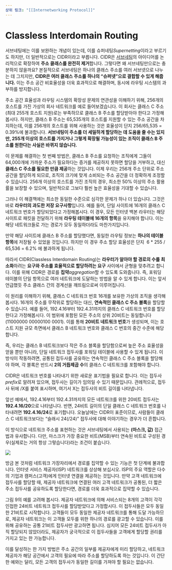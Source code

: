 ```yaml
---
상위 링크: "[[Internetworking Protocol]]"
---
```

# Classless Interdomain Routing
서브네팅에는 이를 보완하는 개념이 있는데, 이를 슈퍼네팅*Supernetting*이라고 부르기도 하지만, 더 일반적으로는 CIDR이라고 부릅니다. CIDR은 [서브네팅](Subnetting)의 아이디어를 논리적으로 확장하여 **주소 클래스를 완전히 제거**합니다. 그렇다면 왜 서브네팅만으로는 충분하지 않을까요? 본질적으로 서브네팅은 하나의 클래스 주소를 여러 서브넷으로 나누는 데 그치지만, **CIDR은 여러 클래스 주소를 하나의 “슈퍼넷”으로 결합할 수 있게 해줍니다.** 이는 주소 공간 비효율성을 더욱 효과적으로 해결하며, 동시에 라우팅 시스템의 과부하를 방지합니다.

주소 공간 효율성과 라우팅 시스템의 확장성 문제의 연관성을 이해하기 위해, 256개의 호스트를 가진 가상의 회사 네트워크를 예로 들어보겠습니다. 이 회사는 클래스 C 주소(최대 255개 호스트 지원)로는 부족하므로 클래스 B 주소를 할당받아야 한다고 가정해봅시다. 하지만, 클래스 B 주소는 65,535개의 호스트를 지원할 수 있는 주소 공간을 차지하는데, 이를 256개의 호스트를 위해 사용하는 것은 효율성이 단지 256/65,535 = 0.39%에 불과합니다. **서브네팅이 주소를 더 세밀하게 할당하는 데 도움을 줄 수는 있지만, 255개 이상의 호스트를 가지거나 그렇게 확장될 가능성이 있는 조직이 클래스 B 주소를 원한다는 사실은 바뀌지 않습니다.**

이 문제를 해결하는 첫 번째 방법은, 클래스 B 주소를 요청하는 조직에게 그들이 64,000개에 가까운 주소가 필요하다는 증거를 제공하지 못하면 할당을 거부하고, 대신 **클래스 C 주소를 필요한 만큼 제공**하는 것입니다. 이제 우리는 256개 주소 단위로 주소 공간을 할당하게 되므로, 조직의 크기에 맞게 소비되는 주소 공간을 더 정확하게 조정할 수 있습니다. 256개 이상의 호스트를 가진 조직의 경우, 최소한 50% 이상의 주소 활용률을 보장할 수 있으며, 일반적으로 그보다 훨씬 높은 효율성을 기대할 수 있습니다.

그러나 이 해결책에는 최소한 동일한 수준으로 심각한 문제가 하나 더 있습니다. 그것은 바로 **라우터의 과도한 저장 요구사항**입니다. 예를 들어, 단일 사이트에 16개의 클래스 C 네트워크 번호가 할당되었다고 가정해봅시다. 이 경우, 모든 인터넷 백본 라우터는 해당 사이트로 패킷을 전달하기 위해 **라우팅 테이블에 16개의 항목**을 유지해야 합니다. 이는 해당 네트워크들로 가는 경로가 모두 동일하더라도 마찬가지입니다.

만약 해당 사이트에 클래스 B 주소를 할당했다면, 동일한 라우팅 정보는 **하나의 테이블 항목**에 저장될 수 있었을 것입니다. 하지만 이 경우 주소 할당 효율성은 단지  6 * 255 / 65,536 = 6.2% 에 불과하게 됩니다.

따라서 CIDR(Classless Interdomain Routing)는 **라우터가 알아야 할 경로의 수를 최소화**하려는 **요구와 주소를 효율적으로 할당하려는 요구** 사이에서 균형을 맞추려고 합니다. 이를 위해 CIDR은 경로를 **집약***aggregation*할 수 있도록 도와줍니다. 즉, 포워딩 테이블의 단일 항목으로 여러 네트워크에 도달하는 방법을 알 수 있게 합니다. 이는 앞서 언급했듯 주소 클래스 간의 경계선을 깨뜨림으로써 이루어집니다.

이 원리를 이해하기 위해, 클래스 C 네트워크 번호 16개를 보유한 가상의 조직을 생각해봅시다. 16개의 주소를 무작위로 할당하는 대신, **연속적인 클래스 C 주소 블록**을 할당할 수 있습니다. 예를 들어, 192.4.16부터 192.4.31까지의 클래스 C 네트워크 번호를 할당한다고 가정해봅시다. 이 범위에 포함된 모든 주소의 상위 20비트는 동일합니다(11000000 00000100 0001). 이를 통해 **20비트 네트워크 번호**가 생성되며, 이는 호스트 지원 규모 측면에서 클래스 B 네트워크 번호와 클래스 C 번호의 중간 수준에 해당합니다.

즉, 우리는 클래스 B 네트워크보다 작은 주소 블록을 할당함으로써 높은 주소 효율성을 얻을 뿐만 아니라, 단일 네트워크 접두사를 포워딩 테이블에 사용할 수 있게 됩니다. 이 방식이 작동하려면, 공통된 접두사를 공유하는 연속적인 클래스 C 주소 블록을 할당해야 하며, 각 블록은 반드시 **2의 거듭제곱 수**의 클래스 C 네트워크를 포함해야 합니다.

CIDR은 네트워크 번호를 나타내기 위한 새로운 표기법을 필요로 합니다. 이는 접두사*prefix*로 알려져 있으며, 접두사는 길이가 임의일 수 있기 때문입니다. 관례적으로, 접두사 뒤에 /X를 붙여 표시하며, 여기서 X는 접두사의 비트 길이를 나타냅니다. 

앞선 예에서, 192.4.16부터 192.4.31까지의 모든 네트워크를 위한 20비트 접두사는 **192.4.16/20**으로 나타냅니다. 반면, 24비트 길이의 단일 클래스 C 네트워크 번호를 나타내려면 **192.4.16/24**로 표기합니다. 오늘날에는 CIDR이 표준이므로, 사람들이 클래스 C 네트워크보다는 “슬래시 24(/24)” 접두사에 대해 이야기하는 경우가 더 흔합니다.

이 방식으로 네트워크 주소를 표현하는 것은 서브네팅에서 사용되는 **(마스크, 값)** 접근법과 유사합니다. 다만, 마스크가 가장 중요한 비트(MSB)부터 연속된 비트로 구성된 경우(실제로는 거의 항상 그렇습니다)라는 조건이 붙습니다.

![](https://i.imgur.com/RqG0NVh.png)

방금 본 것처럼 네트워크 가장자리에서 경로를 집약할 수 있는 기능은 첫 단계에 불과합니다. 인터넷 서비스 제공자(ISP) 네트워크를 상상해 보십시오. ISP의 주요 역할은 다수의 기업과 캠퍼스(고객)에게 인터넷 연결을 제공하는 것입니다. 만약 고객 네트워크에 접두사를 할당할 때, 제공자 네트워크에 연결된 여러 고객 네트워크가 공통된, 더 짧은 주소 접두사를 공유하도록 할당한다면, 경로를 더욱 효과적으로 집약할 수 있습니다.

그림 9의 예를 고려해 봅시다. 제공자 네트워크에 의해 서비스되는 8개의 고객이 각각 인접한 24비트 네트워크 접두사를 할당받았다고 가정합시다. 이 접두사들은 모두 동일한 21비트로 시작합니다. 고객들이 모두 동일한 제공자 네트워크를 통해 도달 가능하므로, 제공자 네트워크는 이 고객들 모두를 위한 하나의 경로를 광고할 수 있습니다. 이를 위해 공유하는 공통 21비트 접두사만 광고하면 됩니다. 심지어 모든 24비트 접두사가 아직 할당되지 않았더라도, 제공자가 궁극적으로 이 접두사들을 고객에게 할당할 권리를 가지고 있는 한 가능합니다.

이를 달성하는 한 가지 방법은 주소 공간의 일부를 제공자에게 미리 할당하고, 네트워크 제공자가 해당 공간에서 고객의 필요에 따라 주소를 할당하도록 하는 것입니다. 이 간단한 예와는 달리, 모든 고객의 접두사가 동일한 길이를 가져야 할 필요는 없습니다.